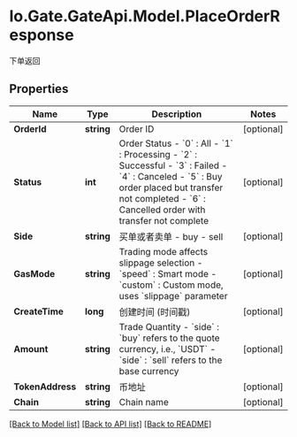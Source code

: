 
# Io.Gate.GateApi.Model.PlaceOrderResponse

下单返回

## Properties

Name | Type | Description | Notes
------------ | ------------- | ------------- | -------------
**OrderId** | **string** | Order ID | [optional] 
**Status** | **int** | Order Status - &#x60;0&#x60; : All - &#x60;1&#x60; : Processing - &#x60;2&#x60; : Successful - &#x60;3&#x60; : Failed - &#x60;4&#x60; : Canceled - &#x60;5&#x60; : Buy order placed but transfer not completed - &#x60;6&#x60; : Cancelled order with transfer not complete | [optional] 
**Side** | **string** | 买单或者卖单 - buy - sell | [optional] 
**GasMode** | **string** | Trading mode affects slippage selection - &#x60;speed&#x60; : Smart mode - &#x60;custom&#x60; : Custom mode, uses &#x60;slippage&#x60; parameter | [optional] 
**CreateTime** | **long** | 创建时间 (时间戳) | [optional] 
**Amount** | **string** | Trade Quantity - &#x60;side&#x60; : &#x60;buy&#x60; refers to the quote currency, i.e., &#x60;USDT&#x60; - &#x60;side&#x60; : &#x60;sell&#x60; refers to the base currency | [optional] 
**TokenAddress** | **string** | 币地址 | [optional] 
**Chain** | **string** | Chain name | [optional] 

[[Back to Model list]](../README.md#documentation-for-models)
[[Back to API list]](../README.md#documentation-for-api-endpoints)
[[Back to README]](../README.md)
